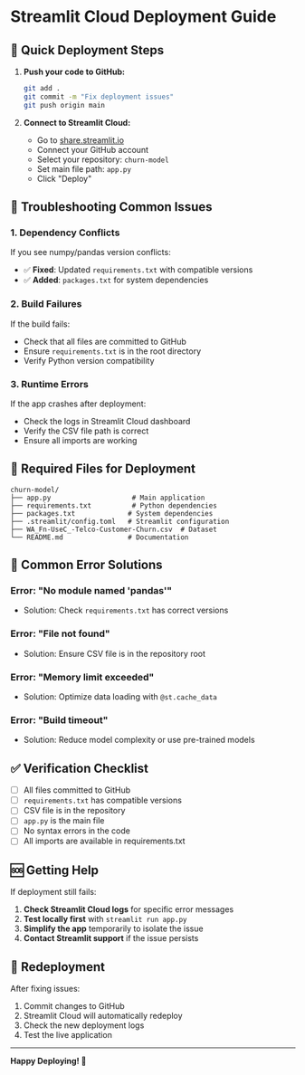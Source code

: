 # Streamlit Cloud Deployment Guide

## 🚀 Quick Deployment Steps

1. **Push your code to GitHub:**
   ```bash
   git add .
   git commit -m "Fix deployment issues"
   git push origin main
   ```

2. **Connect to Streamlit Cloud:**
   - Go to [share.streamlit.io](https://share.streamlit.io)
   - Connect your GitHub account
   - Select your repository: `churn-model`
   - Set main file path: `app.py`
   - Click "Deploy"

## 🔧 Troubleshooting Common Issues

### **1. Dependency Conflicts**
If you see numpy/pandas version conflicts:
- ✅ **Fixed**: Updated `requirements.txt` with compatible versions
- ✅ **Added**: `packages.txt` for system dependencies

### **2. Build Failures**
If the build fails:
- Check that all files are committed to GitHub
- Ensure `requirements.txt` is in the root directory
- Verify Python version compatibility

### **3. Runtime Errors**
If the app crashes after deployment:
- Check the logs in Streamlit Cloud dashboard
- Verify the CSV file path is correct
- Ensure all imports are working

## 📁 Required Files for Deployment

```
churn-model/
├── app.py                    # Main application
├── requirements.txt          # Python dependencies
├── packages.txt             # System dependencies
├── .streamlit/config.toml   # Streamlit configuration
├── WA_Fn-UseC_-Telco-Customer-Churn.csv  # Dataset
└── README.md                # Documentation
```

## 🐛 Common Error Solutions

### **Error: "No module named 'pandas'"**
- Solution: Check `requirements.txt` has correct versions

### **Error: "File not found"**
- Solution: Ensure CSV file is in the repository root

### **Error: "Memory limit exceeded"**
- Solution: Optimize data loading with `@st.cache_data`

### **Error: "Build timeout"**
- Solution: Reduce model complexity or use pre-trained models

## ✅ Verification Checklist

- [ ] All files committed to GitHub
- [ ] `requirements.txt` has compatible versions
- [ ] CSV file is in the repository
- [ ] `app.py` is the main file
- [ ] No syntax errors in the code
- [ ] All imports are available in requirements.txt

## 🆘 Getting Help

If deployment still fails:

1. **Check Streamlit Cloud logs** for specific error messages
2. **Test locally first** with `streamlit run app.py`
3. **Simplify the app** temporarily to isolate the issue
4. **Contact Streamlit support** if the issue persists

## 🔄 Redeployment

After fixing issues:
1. Commit changes to GitHub
2. Streamlit Cloud will automatically redeploy
3. Check the new deployment logs
4. Test the live application

---

**Happy Deploying! 🚀** 